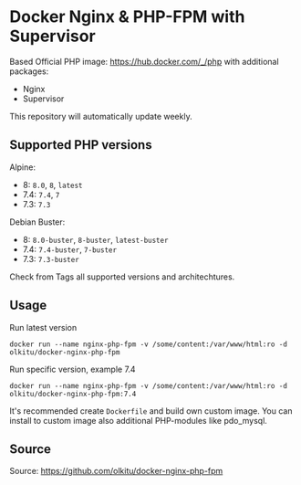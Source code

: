 # Docker Nginx & PHP-FPM with Supervisor

Based Official PHP image: https://hub.docker.com/_/php with additional packages:

* Nginx
* Supervisor

This repository will automatically update weekly.

## Supported PHP versions

Alpine:

* 8: `8.0`, `8`, `latest`
* 7.4: `7.4`, `7`
* 7.3: `7.3`

Debian Buster:

* 8: `8.0-buster`, `8-buster`, `latest-buster`
* 7.4: `7.4-buster`, `7-buster`
* 7.3: `7.3-buster`

Check from Tags all supported versions and architechtures.

## Usage

Run latest version

```
docker run --name nginx-php-fpm -v /some/content:/var/www/html:ro -d olkitu/docker-nginx-php-fpm
```

Run specific version, example 7.4

```
docker run --name nginx-php-fpm -v /some/content:/var/www/html:ro -d olkitu/docker-nginx-php-fpm:7.4
```

It's recommended create `Dockerfile` and build own custom image. You can install to custom image also additional PHP-modules like pdo_mysql. 

## Source

Source: https://github.com/olkitu/docker-nginx-php-fpm